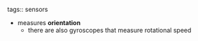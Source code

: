 tags:: sensors

- measures **orientation**
	- there are also gyroscopes that measure rotational speed